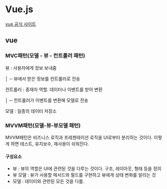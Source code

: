 # Vue.js

[vue 공식 사이트](https://kr.vuejs.org/)

## vue

### MVC패턴(모델 - 뷰 - 컨트롤러 패턴)

뷰  : 사용자에게 정보 보내줌

  │  ─ 뷰에서 받은 정보를 컨트롤러로 전송

컨트롤러 : 중재자 역할. 데이터나 이벤트를 받아 변환

  │  ─ 컨트롤러가 이벤트를 변환해 모델로 전송

모델 : 일종의 데이터 저장소



### MVVM패턴(모델-뷰-뷰모델 패턴)

MVVM패턴은  비즈니스 로직과 프레젠테이션 로직을  UI로부터 분리하는 것이다. 이렇게 하면 테스트, 유지보수, 재사용이 쉬워진다.

#### 구성요소

- 뷰 : 뷰의 역할은 UI에 관련된 것을 다루는 것이다. 구조, 레이아웃, 형태 등을 정의
- 뷰 모델 : 뷰가 사용할 메서드와 필드를 구현하고 뷰에게 상태 변화를 알리는 것
- 모델 : 데이터와 관련된 모든 것을 다룸.
